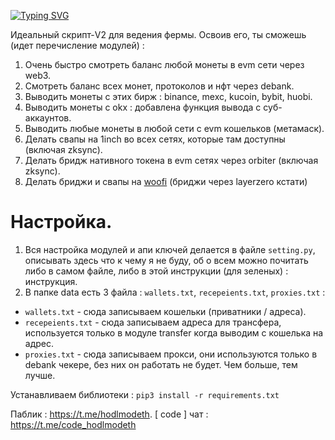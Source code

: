 [![Typing SVG](https://readme-typing-svg.herokuapp.com?color=%2336BCF7&lines=All-in-one+V2)](https://git.io/typing-svg)

Идеальный скрипт-V2 для ведения фермы. Освоив его, ты сможешь (идет перечисление модулей) :
1. Очень быстро смотреть баланс любой монеты в evm сети через web3.
2. Смотреть баланс всех монет, протоколов и нфт через debank.
3. Выводить монеты с этих бирж : binance, mexc, kucoin, bybit, huobi.
4. Выводить монеты с okx : добавлена функция вывода с суб-аккаунтов.
5. Выводить любые монеты в любой сети с evm кошельков (метамаск).
6. Делать свапы на 1inch во всех сетях, которые там доступны (включая zksync).
7. Делать бридж нативного токена в evm сетях через orbiter (включая zksync).
8. Делать бриджи и свапы на [woofi](https://fi.woo.org/) (бриджи через layerzero кстати)

# Настройка.

1. Вся настройка модулей и апи ключей делается в файле `setting.py`, описывать здесь что к чему я не буду, об о всем можно почитать либо в самом файле, либо в этой инструкции (для зеленых) : инструкция.
2.  В папке data есть 3 файла : `wallets.txt`, `recepeients.txt`, `proxies.txt` :
- `wallets.txt` - сюда записываем кошельки (приватники / адреса).
- `recepeients.txt` - сюда записываем адреса для трансфера, используется только в модуле transfer когда выводим с кошелька на адрес.
- `proxies.txt` - сюда записываем прокси, они используются только в debank чекере, без них он работать не будет. Чем больше, тем лучше.

Устанавливаем библиотеки : `pip3 install -r requirements.txt`


Паблик : https://t.me/hodlmodeth. [ code ] чат : https://t.me/code_hodlmodeth
